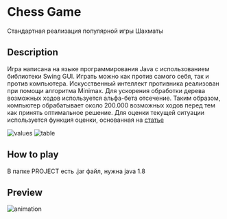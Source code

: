 # Chess Game
Стандартная реализация популярной игры Шахматы

## Description
Игра написана на языке программирования Java с использованием библиотеки Swing GUI.
Играть можно как против самого себя, так и против компьютера. Искусственный интеллект противника 
реализован при помощи алгоритма Minimax. Для ускорения обработки дерева возможных ходов используется 
альфа-бета отсечение. Таким образом, компьютер обрабатывает около 200.000 возможных ходов перед тем 
как принять оптимальное решение. Для оценки текущей ситуации используется функция оценки, основанная 
на [статье](https://www.freecodecamp.org/news/simple-chess-ai-step-by-step-1d55a9266977/)

![values](https://cdn-media-1.freecodecamp.org/images/1*e4p9BrCzJUdlqx7KVGW9aA.png)
![table](https://cdn-media-1.freecodecamp.org/images/1*iG6FUYZpU0_RKlqHnC8XxA.png)
## How to play
В папке PROJECT есть .jar файл, нужна java 1.8

## Preview

![animation](https://s7.gifyu.com/images/ezgif.com-gif-makera296280df482abc5.gif)